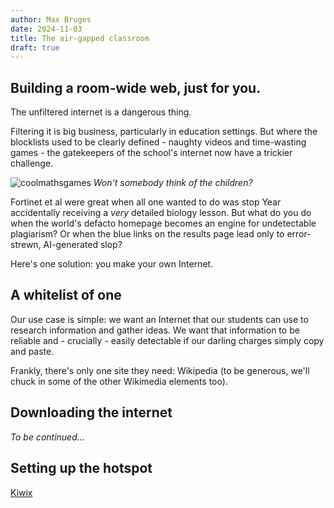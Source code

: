 ```yaml
---
author: Max Bruges
date: 2024-11-03
title: The air-gapped classroom
draft: true
---
```


## Building a room-wide web, just for you.

The unfiltered internet is a dangerous thing. 

Filtering it is big business, particularly in education settings. But where the blocklists used to be clearly defined - naughty videos and time-wasting games - the gatekeepers of the school's internet now have a trickier challenge. 

![coolmathsgames]()
*Won't somebody think of the children?*

Fortinet et al were great when all one wanted to do was stop Year accidentally receiving a *very* detailed biology lesson. But what do you do when the world's defacto homepage becomes an engine for undetectable plagiarism? Or when the blue links on the results page lead only to error-strewn, AI-generated slop?

Here's one solution: you make your own Internet.

## A whitelist of one

Our use case is simple: we want an Internet that our students can use to research information and gather ideas. We want that information to be reliable and - crucially - easily detectable if our darling charges simply copy and paste.

Frankly, there's only one site they need: Wikipedia (to be generous, we'll chuck in some of the other Wikimedia elements too).

## Downloading the internet

*To be continued...*

## Setting up the hotspot

[Kiwix](https://kiwix.org/en/how-to-set-up-kiwix-hotspot/)
